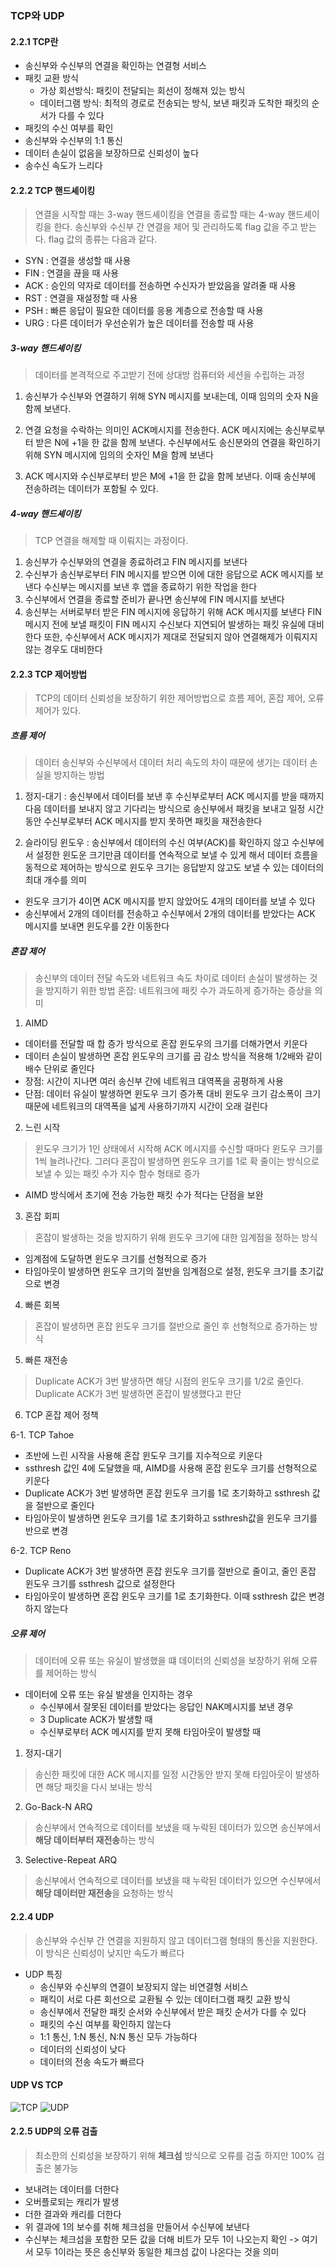 ### TCP와 UDP
#### 2.2.1 TCP란
* 송신부와 수신부의 연결을 확인하는 연결형 서비스
* 패킷 교환 방식
  * 가상 회선방식: 패킷이 전달되는 회선이 정해져 있는 방식
  * 데이터그램 방식: 최적의 경로로 전송되는 방식, 보낸 패킷과 도착한 패킷의 순서가 다를 수 있다
* 패킷의 수신 여부를 확인
* 송신부와 수신부의 1:1 통신
* 데이터 손실이 없음을 보장하므로 신뢰성이 높다
* 송수신 속도가 느리다

#### 2.2.2 TCP 핸드셰이킹
> 연결을 시작할 때는 3-way 핸드셰이킹을 연결을 종료할 때는 4-way 핸드셰이킹을 한다. 송신부와 수신부 간 연결을 제어 및 관리하도록 flag 값을 주고 받는다. flag 값의 종류는 다음과 같다.

* SYN : 연결을 생성할 때 사용
* FIN : 연결을 끊을 때 사용
* ACK : 승인의 약자로 데이터를 전송하면 수신자가 받았음을 알려줄 때 사용
* RST : 연결을 재설정할 때 사용
* PSH : 빠른 응답이 필요한 데이터를 응용 계층으로 전송할 때 사용
* URG : 다른 데이터가 우선순위가 높은 데이터를 전송할 때 사용

##### 3-way 핸드셰이킹
> 데이터를 본격적으로 주고받기 전에 상대방 컴퓨터와 세션을 수립하는 과정

1. 송신부가 수신부와 연결하기 위해 SYN 메시지를 보내는데, 이때 임의의 숫자 N을 함께 보낸다.
2. 연결 요청을 수락하는 의미인 ACK메시지를 전송한다. 
   ACK 메시지에는 송신부로부터 받은 N에 +1을 한 값을 함께 보낸다. 
   수신부에서도 송신분와의 연결을 확인하기 위해 SYN 메시지에 임의의 숫자인 M을 함께 보낸다
   
3. ACK 메시지와 수신부로부터 받은 M에 +1을 한 값을 함께 보낸다. 이때 송신부에 전송하려는 데이터가 포함될 수 있다.

##### 4-way 핸드셰이킹
> TCP 연결을 해제할 때 이뤄지는 과정이다.

1. 송신부가 수신부와의 연결을 종료하려고 FIN 메시지를 보낸다
2. 수신부가 송신부로부터 FIN 메시지를 받으면 이에 대한 응답으로 ACK 메시지를 보낸다
수신부는 메시지를 보낸 후 앱을 종료하기 위한 작업을 한다
3. 수신부에서 연결을 종료할 준비가 끝나면 송신부에 FIN 메시지를 보낸다
4. 송신부는 서버로부터 받은 FIN 메시지에 응답하기 위해 ACK 메시지를 보낸다
FIN 메시지 전에 보낼 패킷이 FIN 메시지 수신보다 지연되어 발생하는 패킷 유실에 대비한다
또한, 수신부에서 ACK 메시지가 제대로 전달되지 않아 연결해제가 이뤄지지 않는 경우도 대비한다

#### 2.2.3 TCP 제어방법
> TCP의 데이터 신뢰성을 보장하기 위한 제어방법으로 흐름 제어, 혼잡 제어, 오류 제어가 있다.

##### 흐름 제어
> 데이터 송신부와 수신부에서 데이터 처리 속도의 차이 때문에 생기는 데이터 손실을 방지하는 방법

1. 정지-대기
: 송신부에서 데이터를 보낸 후 수신부로부터 ACK 메시지를 받을 때까지 다음 데이터를 보내지 않고 기다리는 방식으로 송신부에서 패킷을 보내고 일정 시간동안 수신부로부터 ACK 메시지를 받지 못하면 패킷을 재전송한다

2. 슬라이딩 윈도우
: 송신부에서 데이터의 수신 여부(ACK)를 확인하지 않고 수신부에서 설정한 윈도운 크기만큼 데이터를 연속적으로 보낼 수 있게 해서 데이터 흐름을 동적으로 제어하는 방식으로 윈도우 크기는 응답받지 않고도 보낼 수 있는 데이터의 최대 개수를 의미
* 윈도우 크기가 4이면 ACK 메시지를 받지 않았어도 4개의 데이터를 보낼 수 있다
* 송신부에서 2개의 데이터를 전송하고 수신부에서 2개의 데이터를 받았다는 ACK 메시지를 보내면 윈도우를 2칸 이동한다

##### 혼잡 제어
> 송신부의 데이터 전달 속도와 네트워크 속도 차이로 데이터 손실이 발생하는 것을 방지하기 위한 방법
혼잡: 네트워크에 패킷 수가 과도하게 증가하는 증상을 의미

1. AIMD
* 데이터를 전달할 때 합 증가 방식으로 혼잡 윈도우의 크기를 더해가면서 키운다
* 데이터 손실이 발생하면 혼잡 윈도우의 크기를 곱 감소 방식을 적용해 1/2배와 같이 배수 단위로 줄인다
* 장점: 시간이 지나면 여러 송신부 간에 네트워크 대역폭을 공평하게 사용
* 단점: 데이터 유실이 발생하면 윈도우 크기 증가폭 대비 윈도우 크기 감소폭이 크기 때문에 네트워크의 대역폭을 넓게 사용하기까지 시간이 오래 걸린다

2. 느린 시작
> 윈도우 크기가 1인 상태에서 시작해 ACK 메시지를 수신할 때마다 윈도우 크기를 1씩 늘려나간다. 그러다 혼잡이 발생하면 윈도우 크기를 1로 확 줄이는 방식으로 보낼 수 있는 패킷 수가 지수 함수 형태로 증가
* AIMD 방식에서 초기에 전송 가능한 패킷 수가 적다는 단점을 보완

3. 혼잡 회피
> 혼잡이 발생하는 것을 방지하기 위해 윈도우 크기에 대한 임계점을 정하는 방식
* 임계점에 도달하면 윈도우 크기를 선형적으로 증가
* 타임아웃이 발생하면 윈도우 크기의 절반을 임계점으로 설정, 윈도우 크기를 초기값으로 변경

4. 빠른 회복
> 혼잡이 발생하면 혼잡 윈도우 크기를 절반으로 줄인 후 선형적으로 증가하는 방식

5. 빠른 재전송
> Duplicate ACK가 3번 발생하면 해당 시점의 윈도우 크기를 1/2로 줄인다. Duplicate ACK가 3번 발생하면 혼잡이 발생했다고 판단

6. TCP 혼잡 제어 정책

6-1. TCP Tahoe
* 초반에 느린 시작을 사용해 혼잡 윈도우 크기를 지수적으로 키운다
* ssthresh 값인 4에 도달했을 때, AIMD를 사용해 혼잡 윈도우 크기를 선형적으로 키운다
* Duplicate ACK가 3번 발생하면 혼잡 윈도우 크기를 1로 초기화하고 ssthresh 값을 절반으로 줄인다
* 타임아웃이 발생하면 윈도우 크기를 1로 초기화하고 ssthresh값을 윈도우 크기를 반으로 변경

6-2. TCP Reno
* Duplicate ACK가 3번 발생하면 혼잡 윈도우 크기를 절반으로 줄이고, 줄인 혼잡 윈도우 크기를 ssthresh 값으로 설정한다
* 타임아웃이 발생하면 혼잡 윈도우 크기를 1로 초기화한다. 이때 ssthresh 값은 변경하지 않는다

##### 오류 제어
> 데이터에 오류 또는 유실이 발생했을 떄 데이터의 신뢰성을 보장하기 위해 오류를 제어하는 방식

* 데이터에 오류 또는 유실 발생을 인지하는 경우
  * 수신부에서 잘못된 데이터를 받았다는 응답인 NAK메시지를 보낸 경우
  * 3 Duplicate ACK가 발생할 때
  * 수신부로부터 ACK 메시지를 받지 못해 타임아웃이 발생할 때
  
1. 정지-대기
> 송신한 패킷에 대한 ACK 메시지를 일정 시간동안 받지 못해 타임아웃이 발생하면 해당 패킷을 다시 보내는 방식

2. Go-Back-N ARQ
> 송신부에서 연속적으로 데이터를 보냈을 때 누락된 데이터가 있으면 송신부에서 **해당 데이터부터 재전송**하는 방식

3. Selective-Repeat ARQ
> 송신부에서 연속적으로 데이터를 보냈을 때 누락된 데이터가 있으면 수신부에서 **해당 데이터만 재전송**을 요청하는 방식

#### 2.2.4 UDP
> 송신부와 수신부 간 연결을 지원하지 않고 데이터그램 형태의 통신을 지원한다. 이 방식은 신뢰성이 낮지만 속도가 빠르다

* UDP 특징
  * 송신부와 수신부의 연결이 보장되지 않는 비연결형 서비스
  * 패킥이 서로 다른 회선으로 교환될 수 있는 데이터그램 패킷 교환 방식
  * 송신부에서 전달한 패킷 순서와 수신부에서 받은 패킷 순서가 다를 수 있다
  * 패킷의 수신 여부를 확인하지 않는다
  * 1:1 통신, 1:N 통신, N:N 통신 모두 가능하다
  * 데이터의 신뢰성이 낮다
  * 데이터의 전송 속도가 빠르다

#### UDP VS TCP
![TCP](https://img1.daumcdn.net/thumb/R1280x0/?scode=mtistory2&fname=https%3A%2F%2Fblog.kakaocdn.net%2Fdn%2Fx7IGo%2FbtrsW8REhYz%2FjlnTXXNDAb4S6Qg4QCxwDk%2Fimg.png)
![UDP](https://img1.daumcdn.net/thumb/R1280x0/?scode=mtistory2&fname=https%3A%2F%2Fblog.kakaocdn.net%2Fdn%2F2ndZ1%2FbtrsW9bZXKB%2FOSV6HaJn7hTxO3eBKXSOV1%2Fimg.png)

#### 2.2.5 UDP의 오류 검출
> 최소한의 신뢰성을 보장하기 위해 **체크섬** 방식으로 오류를 검출
하지만 100% 검출은 불가능

* 보내려는 데이터를 더한다
* 오버플로되는 캐리가 발생
* 더한 결과와 캐리를 더한다
* 위 결과에 1의 보수를 취해 체크섬을 만들어서 수신부에 보낸다
* 수신부는 체크섬을 포함한 모든 값을 더해 비트가 모두 1이 나오는지 확인
-> 여기서 모두 1이라는 뜻은 송신부와 동일한 체크섬 값이 나온다는 것을 의미